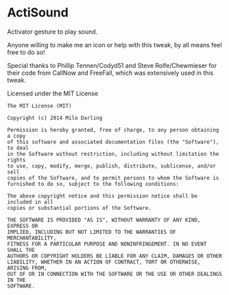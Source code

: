 ActiSound
=========

Activator gesture to play sound.

Anyone willing to make me an icon or help with this tweak, by all means feel free to do so!

Special thanks to Phillip Tennen/Codyd51 and Steve Rolfe/Chewmieser for their code from CallNow and FreeFall, which was extensively used in this tweak.

Licensed under the MIT License

    The MIT License (MIT)
    
    Copyright (c) 2014 Milo Darling
    
    Permission is hereby granted, free of charge, to any person obtaining a copy
    of this software and associated documentation files (the "Software"), to deal
    in the Software without restriction, including without limitation the rights
    to use, copy, modify, merge, publish, distribute, sublicense, and/or sell
    copies of the Software, and to permit persons to whom the Software is
    furnished to do so, subject to the following conditions:
    
    The above copyright notice and this permission notice shall be included in all
    copies or substantial portions of the Software.
    
    THE SOFTWARE IS PROVIDED "AS IS", WITHOUT WARRANTY OF ANY KIND, EXPRESS OR
    IMPLIED, INCLUDING BUT NOT LIMITED TO THE WARRANTIES OF MERCHANTABILITY,
    FITNESS FOR A PARTICULAR PURPOSE AND NONINFRINGEMENT. IN NO EVENT SHALL THE
    AUTHORS OR COPYRIGHT HOLDERS BE LIABLE FOR ANY CLAIM, DAMAGES OR OTHER
    LIABILITY, WHETHER IN AN ACTION OF CONTRACT, TORT OR OTHERWISE, ARISING FROM,
    OUT OF OR IN CONNECTION WITH THE SOFTWARE OR THE USE OR OTHER DEALINGS IN THE
    SOFTWARE.
